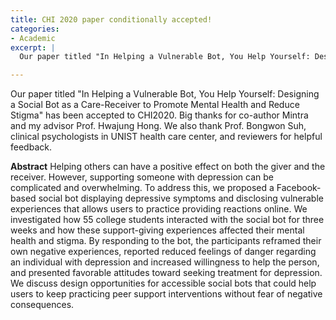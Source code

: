 ```yaml
---
title: CHI 2020 paper conditionally accepted!
categories:
- Academic
excerpt: |
  Our paper titled "In Helping a Vulnerable Bot, You Help Yourself: Designing a Social Bot as a Care-Receiver to Promote Mental Health and Reduce Stigma" has been accepted to CHI2020.

---
```


Our paper titled "In Helping a Vulnerable Bot, You Help Yourself: Designing a Social Bot as a Care-Receiver to Promote Mental Health and Reduce Stigma" has been accepted to CHI2020. Big thanks for co-author Mintra and my advisor Prof. Hwajung Hong. We also thank Prof. Bongwon Suh, clinical psychologists in UNIST health care center, and reviewers for helpful feedback. 

<b>Abstract</b>
Helping others can have a positive effect on both the giver and the receiver. However, supporting someone with depression can be complicated and overwhelming. To address this, we proposed a Facebook-based social bot displaying depressive symptoms and disclosing vulnerable experiences that allows users to practice providing reactions online. We investigated how 55 college students interacted with the social bot for three weeks and how these support-giving experiences affected their mental health and stigma. By responding to the bot, the participants reframed their own negative experiences, reported reduced feelings of danger regarding an individual with depression and increased willingness to help the person, and presented favorable attitudes toward seeking treatment for depression. We discuss design opportunities for accessible social bots that could help users to keep practicing peer support interventions without fear of negative consequences.
